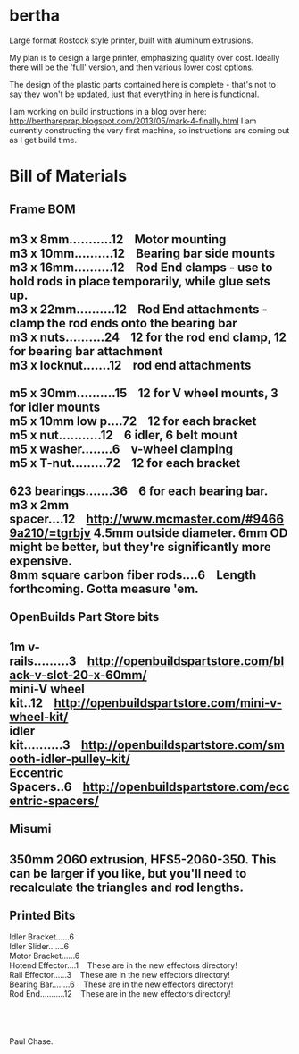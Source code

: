 bertha
======

Large format Rostock style printer, built with aluminum extrusions.

My plan is to design a large printer, emphasizing quality over cost.  Ideally there will be the 'full' version, and then various lower cost options.

The design of the plastic parts contained here is complete - that's not to say they won't be updated, just that everything in here is functional.

I am working on build instructions in a blog over here: http://berthareprap.blogspot.com/2013/05/mark-4-finally.html
I am currently constructing the very first machine, so instructions are coming out as I get build time.

Bill of Materials
===============
Frame BOM
-----
m3 x 8mm...........12&nbsp;&nbsp;&nbsp;&nbsp;Motor mounting<br>
m3 x 10mm..........12&nbsp;&nbsp;&nbsp;&nbsp;Bearing bar side mounts<br>
m3 x 16mm..........12&nbsp;&nbsp;&nbsp;&nbsp;Rod End clamps - use to hold rods in place temporarily, while glue sets up.<br>
m3 x 22mm..........12&nbsp;&nbsp;&nbsp;&nbsp;Rod End attachments - clamp the rod ends onto the bearing bar<br>
m3 x nuts..........24&nbsp;&nbsp;&nbsp;&nbsp;12 for the rod end clamp, 12 for bearing bar attachment<br>
m3 x locknut.......12&nbsp;&nbsp;&nbsp;&nbsp;rod end attachments<br>
<br>
m5 x 30mm..........15&nbsp;&nbsp;&nbsp;&nbsp;12 for V wheel mounts, 3 for idler mounts<br>
m5 x 10mm low p....72&nbsp;&nbsp;&nbsp;&nbsp;12 for each bracket<br>
m5 x nut...........12&nbsp;&nbsp;&nbsp;&nbsp;6 idler, 6 belt mount<br>
m5 x washer........6&nbsp;&nbsp;&nbsp;&nbsp;v-wheel clamping<br>
m5 x T-nut.........72&nbsp;&nbsp;&nbsp;&nbsp;12 for each bracket<br>
<br>
623 bearings.......36&nbsp;&nbsp;&nbsp;&nbsp;6 for each bearing bar.<br>
m3 x 2mm spacer....12&nbsp;&nbsp;&nbsp;&nbsp;http://www.mcmaster.com/#94669a210/=tgrbjv  4.5mm outside diameter.  6mm OD might be better, but they're significantly more expensive.<br>
8mm square carbon fiber rods....6&nbsp;&nbsp;&nbsp;&nbsp;Length forthcoming.  Gotta measure 'em.<br>
<br>
OpenBuilds Part Store bits
-----
1m v-rails.........3&nbsp;&nbsp;&nbsp;&nbsp;http://openbuildspartstore.com/black-v-slot-20-x-60mm/<br>
mini-V  wheel kit..12&nbsp;&nbsp;&nbsp;&nbsp;http://openbuildspartstore.com/mini-v-wheel-kit/<br>
idler kit..........3&nbsp;&nbsp;&nbsp;&nbsp;http://openbuildspartstore.com/smooth-idler-pulley-kit/<br>
Eccentric Spacers..6&nbsp;&nbsp;&nbsp;&nbsp;http://openbuildspartstore.com/eccentric-spacers/<br>
<br>
Misumi
-----
350mm 2060 extrusion, HFS5-2060-350.  This can be larger if you like, but you'll need to recalculate the triangles and rod lengths.<br>
<br>
Printed Bits
-----
Idler Bracket......6<br>
Idler Slider.......6<br>
Motor Bracket......6<br>
Hotend Effector....1&nbsp;&nbsp;&nbsp;&nbsp;These are in the new effectors directory!<br>
Rail Effector......3&nbsp;&nbsp;&nbsp;&nbsp;These are in the new effectors directory!<br>
Bearing Bar........6&nbsp;&nbsp;&nbsp;&nbsp;These are in the new effectors directory!<br>
Rod End...........12&nbsp;&nbsp;&nbsp;&nbsp;These are in the new effectors directory!<br>
<br>
<br>
<br>
<br>
Paul Chase.

